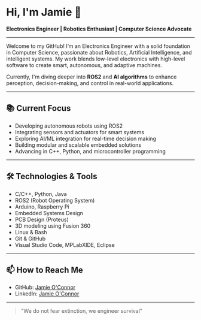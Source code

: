 # Hi, I'm Jamie 👋  
**Electronics Engineer | Robotics Enthusiast | Computer Science Advocate**

---

Welcome to my GitHub! I’m an Electronics Engineer with a solid foundation in Computer Science, passionate about Robotics, Artificial Intelligence, and intelligent systems. My work blends low-level electronics with high-level software to create smart, autonomous, and adaptive machines.

Currently, I'm diving deeper into **ROS2** and **AI algorithms** to enhance perception, decision-making, and control in real-world applications.

---

## 📚 Current Focus  
- Developing autonomous robots using ROS2  
- Integrating sensors and actuators for smart systems
- Exploring AI/ML integration for real-time decision making  
- Building modular and scalable embedded solutions  
- Advancing in C++, Python, and microcontroller programming  

---

## 🛠 Technologies & Tools  
- C/C++, Python, Java  
- ROS2 (Robot Operating System)  
- Arduino, Raspberry Pi  
- Embedded Systems Design  
- PCB Design (Proteus)
- 3D modeling using Fusion 360
- Linux & Bash  
- Git & GitHub  
- Visual Studio Code, MPLabXIDE, Eclipse 

---

## 📫 How to Reach Me  
- GitHub: [Jamie O'Connor](https://github.com/404JayNotFound)
- LinkedIn: [Jamie O'Connor](https://www.linkedin.com/in/jamie-o-connor-76b797367/)

---

> "We do not fear extinction, we engineer survival"

